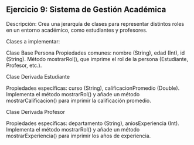 ## Ejercicio 9: Sistema de Gestión Académica
Descripción: Crea una jerarquía de clases para representar distintos roles en un entorno académico, como estudiantes y profesores.

Clases a implementar:

Clase Base Persona
Propiedades comunes: nombre (String), edad (Int), id (String).
Método mostrarRol(), que imprime el rol de la persona (Estudiante, Profesor, etc.).

Clase Derivada Estudiante

Propiedades específicas: curso (String), calificacionPromedio (Double).
Implementa el método mostrarRol() y añade un método mostrarCalificacion() para imprimir la calificación promedio.

Clase Derivada Profesor

Propiedades específicas: departamento (String), aniosExperiencia (Int).
Implementa el método mostrarRol() y añade un método mostrarExperiencia() para imprimir los años de experiencia.
